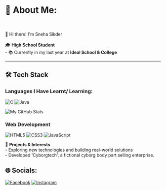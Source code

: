 # 💫 About Me:
<br><br>👋 Hi there! I'm Sneha Sikder<br><br>🎓 **High School Student**  <br>- 📚 Currently in my last year at **Ideal School & College**  <br>

---

## 🛠️ Tech Stack
### **Languages I Have Learnt/ Learning:**
![C](https://img.shields.io/badge/c-%2300599C.svg?style=for-the-badge&logo=c&logoColor=white)
![Java](https://img.shields.io/badge/java-%23ED8B00.svg?style=for-the-badge&logo=openjdk&logoColor=white)

![My GitHub Stats](https://github-readme-stats.vercel.app/api?username=Snehasikder&show_icons=true&locale=en)

### **Web Development**
![HTML5](https://img.shields.io/badge/html5-%23E34F26.svg?style=for-the-badge&logo=html5&logoColor=white)
![CSS3](https://img.shields.io/badge/css3-%231572B6.svg?style=for-the-badge&logo=css3&logoColor=white)
![JavaScript](https://img.shields.io/badge/javascript-%23323330.svg?style=for-the-badge&logo=javascript&logoColor=%23F7DF1E)





🌟 **Projects & Interests**  <br>- Exploring new technologies and building real-world solutions  <br>- Developed 'Cyborgtech', a fictional cyborg body part selling enterprise. 


## 🌐 Socials:
[![Facebook](https://img.shields.io/badge/Facebook-%231877F2.svg?logo=Facebook&logoColor=white)](https://www.facebook.com/sneha.sikder04/) [![Instagram](https://img.shields.io/badge/Instagram-%23E4405F.svg?logo=Instagram&logoColor=white)](https://www.instagram.com/aiharasneha/)<!-- [!{Gmail}(https://www.flaticon.com/free-icon/gmail_5968534)(mailto:sneha.sikder2020@gmail.com/)]-->
